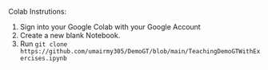 Colab Instrutions:
1. Sign into your Google Colab with your Google Account
2. Create a new blank Notebook.
3. Run `git clone https://github.com/umairmy305/DemoGT/blob/main/TeachingDemoGTWithExercises.ipynb`
